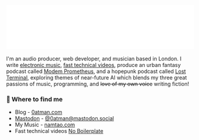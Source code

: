 <div>
	<br>
		<img src="header.svg" width="800" height="120">
	<br>
</div>

I'm an audio producer, web developer, and musician based in London. I write [electronic music](https://namtao.com), [fast technical videos](https://www.youtube.com/c/NoBoilerplate), produce an urban fantasy podcast called [Modem Prometheus](https://www.modemprometheus.com/), and a hopepunk podcast called [Lost Terminal](https://www.youtube.com/watch?v=p3bDE9kszMc&list=PL95NP4bDITAln7fq-cCqzOFE15UvVthuL&index=2&t=0s), exploring themes of near-future AI which blends my three great passions of music, programming, and ~~love of my own voice~~ writing fiction!

### 📌 Where to find me 
- Blog - [0atman.com](http://0atman.com)
- <a rel="me" href="https://mastodon.social/@0atman">Mastodon</a> - [@0atman@mastodon.social](https://mastodon.social/@0atman)
- My Music - [namtao.com](http://namtao.com)
- Fast technical videos [No Boilerplate](https://www.youtube.com/c/NoBoilerplate)


